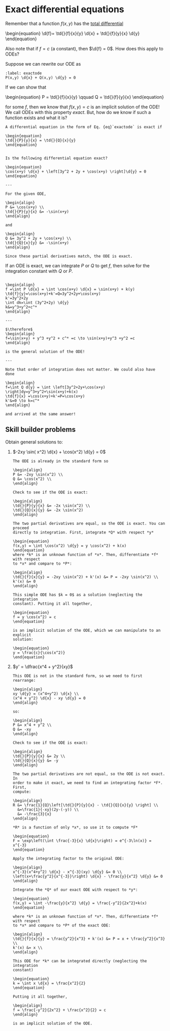 # Exact differential equations

Remember that a function $f(x,y)$ has the
[total differential](../multivariable-calculus/total-differential.md)

\begin{equation}
\d{f}= \td{}{f}{x}{y} \d{x} + \td{}{f}{y}{x} \d{y}
\end{equation}

Also note that if $f = c$ (a constant), then $\d{f} = 0$. How does this apply
to ODEs?

Suppose we can rewrite our ODE as

```{math}
:label: exactode
P(x,y) \d{x} + Q(x,y) \d{y} = 0
```

If we can show that

\begin{equation}
P = \td{}{f}{x}{y} \qquad Q = \td{}{f}{y}{x}
\end{equation}

for some $f$, then we know that $f(x,y) = c$ is an implicit solution of the
ODE! We call ODEs with this property *exact*. But, how do we know if such a
function exists and what it is?

```{topic} Test for exactness
A differential equation in the form of Eq. {eq}`exactode` is exact if

\begin{equation}
\td{}{P}{y}{x} = \td{}{Q}{x}{y}
\end{equation}
```

```{example} Test for exactness

Is the following differential equation exact?

\begin{equation}
\cos(x+y) \d{x} + \left[3y^2 + 2y + \cos(x+y) \right]\d{y} = 0
\end{equation}

---

For the given ODE,

\begin{align}
P &= \cos(x+y) \\
\td{}{P}{y}{x} &= -\sin(x+y)
\end{align}

and

\begin{align}
Q &= 3y^2 + 2y + \cos(x+y) \\
\td{}{Q}{x}{y} &= -\sin(x+y)
\end{align}

Since these partial derivatives match, the ODE is exact.
```

If an ODE is exact, we can integrate $P$ or $Q$ to get $f$, then solve for the
integration constant with $Q$ or $P$.

```{example} Solve for integration constant

\begin{align}
f =\int P \d{x} = \int \cos(x+y) \d{x} = \sin(x+y) + k(y)
\td{f}{y}=\cos(x+y)+k'=Q=3y^2+2y+\cos(x+y)
k'=3y^2+2y
\int dk=\int (3y^2+2y) \d{y}
k&=y^3+y^2+c^*
\end{align}

---

$\therefore$ 
\begin{align}
f=\sin(x+y) + y^3 +y^2 + c^* =c \to \sin(x+y)+y^3 +y^2 =c 
\end{align}

is the general solution of the ODE!

---

Note that order of integration does not matter. We could also have done 

\begin{align}
f=\int Q d{y} = \int \left[3y^2+2y+\cos(x+y) \right]dy=y^3+y^2+\sin(x+y)+k(x)
\td{f}{x} =\cos(x+y)+k'=P=\cos(x+y) 
k'&=0 \to k=c^*
\end{align}

and arrived at the same answer!
```
## Skill builder problems

Obtain general solutions to:

1. $-2xy \sin( x^2) \d{x} + \cos(x^2) \d{y} = 0$

   ```{solution}
   The ODE is already in the standard form so

   \begin{align}
   P &= -2xy \sin(x^2) \\
   Q &= \cos(x^2) \\
   \end{align}

   Check to see if the ODE is exact:

   \begin{align}
   \td{}{P}{y}{x} &= -2x \sin(x^2) \\
   \td{}{Q}{x}{y} &= -2x \sin(x^2)
   \end{align}

   The two partial derivatives are equal, so the ODE is exact. You can proceed
   directly to integration. First, integrate *Q* with respect *y*

   \begin{equation}
   f(x,y) = \int \cos(x^2) \d{y} = y \cos(x^2) + k(x)
   \end{equation}
   where *k* is an unknown function of *x*. Then, differentiate *f* with respect
   to *x* and compare to *P*:

   \begin{align}
   \td{}{f}{x}{y} = -2xy \sin(x^2) + k'(x) &= P = -2xy \sin(x^2) \\
   k'(x) &= 0
   \end{align}

   This simple ODE has $k = 0$ as a solution (neglecting the integration
   constant). Putting it all together,

   \begin{equation}
   f = y \cos(x^2) = c
   \end{equation}

   is an implicit solution of the ODE, which we can manipulate to an explicit
   solution:

   \begin{equation}
   y = \frac{c}{\cos(x^2)}
   \end{equation}
   ```

2. $y' = \dfrac{x^4 + y^2}{xy}$

   ```{solution}
   This ODE is not in the standard form, so we need to first rearrange:

   \begin{align}
   xy \d{y} = (x^4+y^2) \d{x} \\
   (x^4 + y^2) \d{x} - xy \d{y} = 0
   \end{align}

   so:

   \begin{align}
   P &= x^4 + y^2 \\
   Q &= -xy
   \end{align}

   Check to see if the ODE is exact:

   \begin{align}
   \td{}{P}{y}{x} &= 2y \\
   \td{}{Q}{x}{y} &= -y
   \end{align}

   The two partial derivatives are not equal, so the ODE is not exact. In
   order to make it exact, we need to find an integrating factor *F*. First,
   compute:

   \begin{align}
   R &= \frac{1}{Q}\left[\td{}{P}{y}{x} - \td{}{Q}{x}{y} \right] \\
     &=\frac{1}{-xy}(2y-(-y)) \\
     &= -\frac{3}{x}
   \end{align}

   *R* is a function of only *x*, so use it to compute *F*

   \begin{equation}
   F = \exp\left(\int \frac{-3}{x} \d{x}\right) = e^{-3\ln(x)} = x^{-3}
   \end{equation}

   Apply the integrating factor to the original ODE:

   \begin{align}
   x^{-3}(x^4+y^2) \d{x} - x^{-3}(xy) \d{y} &= 0 \\
   \left(x+\frac{y^2}{x^{-3}}\right) \d{x} - \frac{y}{x^2} \d{y} &= 0
   \end{align}

   Integrate the *Q* of our exact ODE with respect to *y*:

   \begin{equation}
   f(x,y) = \int -\frac{y}{x^2} \d{y} = \frac{-y^2}{2x^2}+k(x)
   \end{equation}

   where *k* is an unknown function of *x*. Then, differentiate *f* with respect
   to *x* and compare to *P* of the exact ODE:

   \begin{align}
   \td{}{f}{x}{y} = \frac{y^2}{x^3} + k'(x) &= P = x + \frac{y^2}{x^3} \\
   k'(x) &= x \\
   \end{align}

   This ODE for *k* can be integrated directly (neglecting the integration
   constant)

   \begin{equation}
   k = \int x \d{x} = \frac{x^2}{2}
   \end{equation}

   Putting it all together,

   \begin{align}
   f = \frac{-y^2}{2x^2} + \frac{x^2}{2} = c
   \end{align}

   is an implicit solution of the ODE.
   ```
